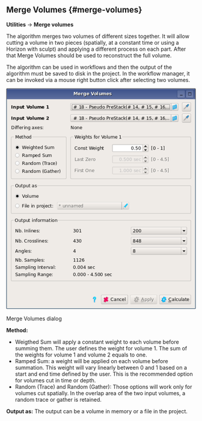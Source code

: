 ## Merge Volumes {#merge-volumes}

**Utilities** → **Merge volumes**

The algorithm merges two volumes of different sizes together. It will allow cutting a volume in two pieces (spatially, at a constant time or using a Horizon with sculpt) and applying a different process on each part. After that Merge Volumes should be used to reconstruct the full volume.

The algorithm can be used in workflows and then the output of the algorithm must be saved to disk in the project. In the workflow manager, it can be invoked via a mouse right button click after selecting two volumes.

![](/assets/httpslh4googleusercontentcomg.png)

Merge Volumes dialog

**Method:**

*   Weigthed Sum will apply a constant weight to each volume before summing them. The user defines the weight for volume 1\. The sum of the weights for volume 1 and volume 2 equals to one.
*   Ramped Sum: a weight will be applied on each volume before summation. This weight will vary linearly between 0 and 1 based on a start and end time defined by the user. This is the recommended option for volumes cut in time or depth.
*   Random (Trace) and Random (Gather): Those options will work only for volumes cut spatially. In the overlap area of the two input volumes, a random trace or gather is retained.

**Output as:** The output can be a volume in memory or a file in the project.